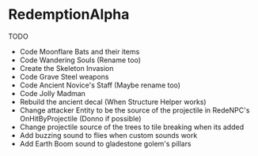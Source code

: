 # RedemptionAlpha

TODO
- Code Moonflare Bats and their items
- Code Wandering Souls (Rename too)
- Create the Skeleton Invasion
- Code Grave Steel weapons
- Code Ancient Novice's Staff (Maybe rename too)
- Code Jolly Madman
- Rebuild the ancient decal (When Structure Helper works)
- Change attacker Entity to be the source of the projectile in RedeNPC's OnHitByProjectile (Donno if possible)
- Change projectile source of the trees to tile breaking when its added
- Add buzzing sound to flies when custom sounds work
- Add Earth Boom sound to gladestone golem's pillars
